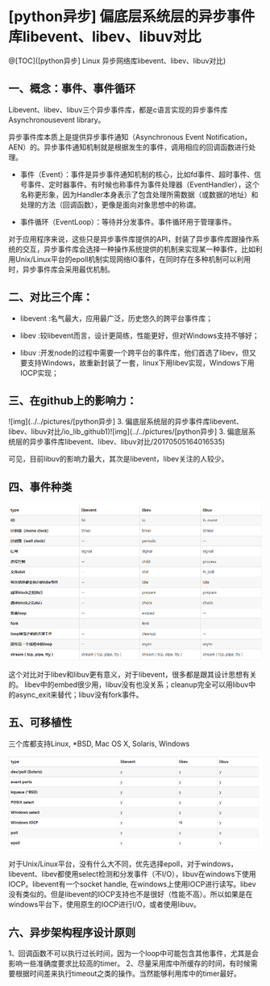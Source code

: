 # [python异步] 偏底层系统层的异步事件库libevent、libev、libuv对比

@[TOC]([python异步] Linux 异步网络库libevent、libev、libuv对比)

## 一、概念：事件、事件循环

Libevent、libev、libuv三个异步事件库，都是c语言实现的异步事件库Asynchronousevent library。

异步事件库本质上是提供异步事件通知（Asynchronous Event Notification，AEN）的。异步事件通知机制就是根据发生的事件，调用相应的回调函数进行处理。

- 事件（Event）：事件是异步事件通知机制的核心，比如fd事件、超时事件、信号事件、定时器事件。有时候也称事件为事件处理器（EventHandler），这个名称更形象，因为Handler本身表示了包含处理所需数据（或数据的地址）和处理的方法（回调函数），更像是面向对象思想中的称谓。

- 事件循环（EventLoop）：等待并分发事件。事件循环用于管理事件。

对于应用程序来说，这些只是异步事件库提供的API，封装了异步事件库跟操作系统的交互，异步事件库会选择一种操作系统提供的机制来实现某一种事件，比如利用Unix/Linux平台的epoll机制实现网络IO事件，在同时存在多种机制可以利用时，异步事件库会采用最优机制。

 

## 二、对比三个库：
- libevent :名气最大，应用最广泛，历史悠久的跨平台事件库；
- libev :较libevent而言，设计更简练，性能更好，但对Windows支持不够好；

- libuv :开发node的过程中需要一个跨平台的事件库，他们首选了libev，但又要支持Windows，故重新封装了一套，linux下用libev实现，Windows下用IOCP实现；




## 三、在github上的影响力：

![img](../../pictures/[python异步] 3. 偏底层系统层的异步事件库libevent、libev、libuv对比/io_lib_github1)![img](../../pictures/[python异步] 3. 偏底层系统层的异步事件库libevent、libev、libuv对比/20170505164016535)


可见，目前libuv的影响力最大，其次是libevent，libev关注的人较少。





## 四、事件种类

![1574678717968](../../pictures/1574678717968.png)




这个对比对于libev和libuv更有意义，对于libevent，很多都是跟其设计思想有关的。 libev中的embed很少用，libuv没有也没关系；cleanup完全可以用libuv中的async_exit来替代；libuv没有fork事件。

## 五、可移植性
三个库都支持Linux, *BSD, Mac OS X, Solaris, Windows

![1574678762767](../../pictures/1574678762767.png)


对于Unix/Linux平台，没有什么大不同，优先选择epoll，对于windows，libevent、libev都使用select检测和分发事件（不I/O），libuv在windows下使用IOCP。libevent有一个socket handle, 在windows上使用IOCP进行读写。libev没有类似的。但是libevent的IOCP支持也不是很好（性能不高）。所以如果是在windows平台下，使用原生的IOCP进行I/O，或者使用libuv。



## 六、异步架构程序设计原则
1、回调函数不可以执行过长时间，因为一个loop中可能包含其他事件，尤其是会影响一些准确度要求比较高的timer。
2、尽量采用库中所缓存的时间，有时候需要根据时间差来执行timeout之类的操作。当然能够利用库中的timer最好。

